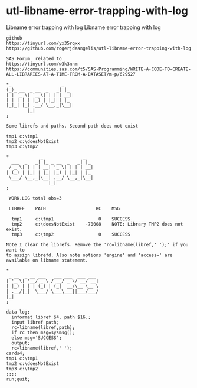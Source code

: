 # utl-libname-error-trapping-with-log
Libname error trapping with log
    Libname error trapping with log

    github
    https://tinyurl.com/yx35rqxx
    https://github.com/rogerjdeangelis/utl-libname-error-trapping-with-log

    SAS Forum  related to
    https://tinyurl.com/w3k3nnm
    https://communities.sas.com/t5/SAS-Programming/WRITE-A-CODE-TO-CREATE-ALL-LIBRARIES-AT-A-TIME-FROM-A-DATASET/m-p/629527

    *_                   _
    (_)_ __  _ __  _   _| |_
    | | '_ \| '_ \| | | | __|
    | | | | | |_) | |_| | |_
    |_|_| |_| .__/ \__,_|\__|
            |_|
    ;

    Some librefs and paths. Second path does not exist

    tmp1 c:\tmp1
    tmp2 c:\doesNotExist
    tmp3 c:\tmp2

    *            _               _
      ___  _   _| |_ _ __  _   _| |_
     / _ \| | | | __| '_ \| | | | __|
    | (_) | |_| | |_| |_) | |_| | |_
     \___/ \__,_|\__| .__/ \__,_|\__|
                    |_|
    ;

     WORK.LOG total obs=3

     LIBREF    PATH                   RC    MSG

      tmp1     c:\tmp1                 0    SUCCESS
      tmp2     c:\doesNotExist    -70008    NOTE: Library TMP2 does not exist.
      tmp3     c:\tmp2                 0    SUCCESS

    Note I clear the librefs. Remove the 'rc=libname(libref,' ');' if you want to
    to assign librefd. Also note options 'engine' and 'access=' are available on libname statement.

    *
     _ __  _ __ ___   ___ ___  ___ ___
    | '_ \| '__/ _ \ / __/ _ \/ __/ __|
    | |_) | | | (_) | (_|  __/\__ \__ \
    | .__/|_|  \___/ \___\___||___/___/
    |_|
    ;

    data log;
      informat libref $4. path $16.;
      input libref path;
      rc=libname(libref,path);
      if rc then msg=sysmsg();
      else msg='SUCCESS';
      output;
      rc=libname(libref,' ');
    cards4;
    tmp1 c:\tmp1
    tmp2 c:\doesNotExist
    tmp3 c:\tmp2
    ;;;;
    run;quit;

